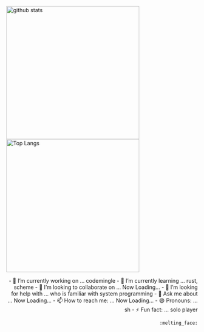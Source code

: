 <p align="left">
<div><img alt="github stats" width="350px"
		src="https://github-readme-stats.vercel.app/api?username=sugiura-hiromichi&count_private=true&show_icons=ture&theme=transparent" />
</div>
<div><img alt="Top Langs" width="350px"
		src="https://github-readme-stats.vercel.app/api/top-langs/?username=sugiura-hiromichi&layout=donut&show_icons=true&langs_count=12&count_private=true&theme=transparent" />
</div>
</p>
<div align="right">
	- 🔭 I’m currently working on ... codemingle
	- 🌱 I’m currently learning ... rust, scheme
	- 👯 I’m looking to collaborate on ... Now Loading...
	- 🤔 I’m looking for help with ... who is familiar with system programming
	- 💬 Ask me about ... Now Loading...
	- 📫 How to reach me: ... Now Loading...
	- 😄 Pronouns: ... sh
	- ⚡ Fun fact: ... solo player

	:melting_face:

</div>
